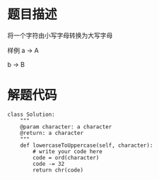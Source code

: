 # 题目描述
将一个字符由小写字母转换为大写字母

样例
a -> A

b -> B

# 解题代码
```
class Solution:
    """
    @param character: a character
    @return: a character
    """
    def lowercaseToUppercase(self, character):
        # write your code here
        code = ord(character)
        code -= 32
        return chr(code)

```